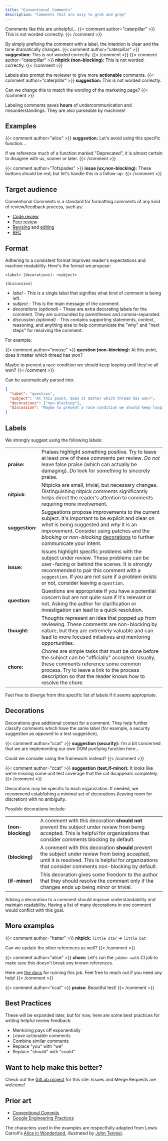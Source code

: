 ```yaml
---
title: "Conventional Comments"
description: "Comments that are easy to grok and grep"
---
```


Comments like this are unhelpful...
{{< comment author="caterpillar" >}}
This is not worded correctly.
{{< /comment >}}

By simply prefixing the comment with a label, the intention is clear and the tone dramatically changes.
{{< comment author="caterpillar" >}}
**suggestion:** This is not worded correctly.
{{< /comment >}}
{{< comment author="caterpillar" >}}
**nitpick (non-blocking):** This is not worded correctly.
{{< /comment >}}

Labels also prompt the reviewer to give more **actionable** comments.
{{< comment author="caterpillar" >}}
**suggestion:** This is not worded correctly.

Can we change this to match the wording of the marketing page?
{{< /comment >}}

Labeling comments saves **hours** of undercommunication and misunderstandings. They are also parseable by machines!

## Examples

{{< comment author="alice" >}}
**suggestion:** Let's avoid using this specific function...

If we reference much of a function marked "Deprecated", it is almost certain to disagree with us, sooner or later.
{{< /comment >}}

{{< comment author="7ofspades" >}}
**issue (ux,non-blocking):** These buttons should be red, but let's handle this in a follow-up.
{{< /comment >}}

## Target audience

Conventional Comments is a standard for formatting comments of any kind of review/feedback process, such as:

- [Code review](https://en.wikipedia.org/wiki/Code_review)
- [Peer review](https://en.wikipedia.org/wiki/Peer_review)
- [Revising](<https://en.wikipedia.org/wiki/Revision_(writing)>) and [editing](https://en.wikipedia.org/wiki/Editing)
- [RFC](https://en.wikipedia.org/wiki/Request_for_Comments)

## Format

Adhering to a consistent format improves reader's expectations and machine readability.
Here's the format we propose:

```
<label> [decorations]: <subject>

[discussion]
```

- _label_ - This is a single label that signifies what kind of comment is being left.
- _subject_ - This is the main message of the comment.
- _decorations (optional)_ - These are extra decorating labels for the comment. They are surrounded by parentheses and comma-separated.
- _discussion (optional)_ - This contains supporting statements, context, reasoning, and anything else to help communicate the "why" and "next steps" for resolving the comment.

For example:

{{< comment author="mouse" >}}
**question (non-blocking):** At this point, does it matter which thread has won?

Maybe to prevent a race condition we should keep looping until they've all won?
{{< /comment >}}

Can be automatically parsed into:

```json
{
  "label": "question",
  "subject": "At this point, does it matter which thread has won?",
  "decorations": ["non-blocking"],
  "discussion": "Maybe to prevent a race condition we should keep looping until they've all won?"
}
```

## Labels

We strongly suggest using the following labels:

|                 |                                                                                                                                                                                                                                                                                           |
| --------------- | ----------------------------------------------------------------------------------------------------------------------------------------------------------------------------------------------------------------------------------------------------------------------------------------- |
| **praise:**     | Praises highlight something positive. Try to leave at least one of these comments per review. _Do not_ leave false praise (which can actually be damaging). _Do_ look for something to sincerely praise.                                                                                  |
| **nitpick:**    | Nitpicks are small, trivial, but necessary changes. Distinguishing nitpick comments significantly helps direct the reader's attention to comments requiring more involvement.                                                                                                             |
| **suggestion:** | Suggestions propose improvements to the current subject. It's important to be explicit and clear on _what_ is being suggested and _why_ it is an improvement. Consider using patches and the _blocking_ or _non-blocking_ [decorations](#decorations) to further communicate your intent. |
| **issue:**      | Issues highlight specific problems with the subject under review. These problems can be user-facing or behind the scenes. It is strongly recommended to pair this comment with a `suggestion`. If you are not sure if a problem exists or not, consider leaving a `question`.             |
| **question:**   | Questions are appropriate if you have a potential concern but are not quite sure if it's relevant or not. Asking the author for clarification or investigation can lead to a quick resolution.                                                                                            |
| **thought:**    | Thoughts represent an idea that popped up from reviewing. These comments are non-blocking by nature, but they are extremely valuable and can lead to more focused initiatives and mentoring opportunities.                                                                                |
| **chore:**      | Chores are simple tasks that must be done before the subject can be "officially" accepted. Usually, these comments reference some common process. Try to leave a link to the process description so that the reader knows how to resolve the chore.                                       |

Feel free to diverge from this specific list of labels if it seems appropriate.

## Decorations

Decorations give additional context for a comment. They help further classify comments which have the same label (for example, a security suggestion as opposed to a test suggestion).

{{< comment author="ccat" >}}
**suggestion (security):** I'm a bit concerned that we are implementing our own DOM purifying function here...

Could we consider using the framework instead?
{{< /comment >}}

{{< comment author="ccat" >}}
**suggestion (test,if-minor):** It looks like we're missing some unit test coverage that the cat disappears completely.
{{< /comment >}}

Decorations may be specific to each organization. If needed, we recommend establishing a minimal set of decorations (leaving room for discretion) with no ambiguity.

Possible decorations include:

|                    |                                                                                                                                                                                                         |
| ------------------ | ------------------------------------------------------------------------------------------------------------------------------------------------------------------------------------------------------- |
| **(non-blocking)** | A comment with this decoration **should not** prevent the subject under review from being accepted. This is helpful for organizations that consider comments blocking by default.                       |
| **(blocking)**     | A comment with this decoration **should** prevent the subject under review from being accepted, until it is resolved. This is helpful for organizations that consider comments non-blocking by default. |
| **(if-minor)**     | This decoration gives some freedom to the author that they should resolve the comment only if the changes ends up being minor or trivial.                                                               |

Adding a decoration to a comment should improve understandability and maintain readability. Having a list of many decorations in one comment would conflict with this goal.

## More examples

{{< comment author="hatter" >}}
**nitpick:** `little star` => `little bat`

Can we update the other references as well?
{{< /comment >}}

{{< comment author="alice" >}}
**chore:** Let's run the `jabber-walk` CI job to make sure this doesn't break any known references.

Here are [the docs](https://en.wikipedia.org/wiki/Jabberwocky) for running this job. Feel free to reach out if you need any help!
{{< /comment >}}

{{< comment author="ccat" >}}
**praise:** Beautiful test!
{{< /comment >}}

## Best Practices

These will be expanded later, but for now, here are some best practices for writing helpful review feedback:

- Mentoring pays off exponentially
- Leave actionable comments
- Combine similar comments
- Replace "you" with "we"
- Replace "should" with "could"

## Want to help make this better?

Check out the [GitLab project](https://gitlab.com/conventionalcomments/conventionalcomments.gitlab.io) for this site.
Issues and Merge Requests are welcome!

## Prior art

- [Conventional Commits](https://www.conventionalcommits.org)
- [Google Engineering Practices](https://github.com/google/eng-practices/blob/57c895ad4b09c8941288c04e44a08797b76b4d4d/review/reviewer/standard.md#mentoring)

The characters used in the examples are respectfully adapted from Lewis Carroll's [Alice in Wonderland][alice], illustrated by [John Tenniel][jtenniel].

[alice]: https://en.wikipedia.org/wiki/Alice%27s_Adventures_in_Wonderland
[jtenniel]: https://en.wikipedia.org/wiki/John_Tenniel
